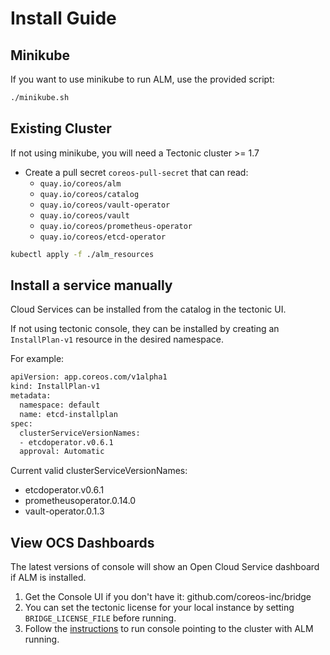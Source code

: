 # Install Guide

## Minikube

If you want to use minikube to run ALM, use the provided script:

```sh
./minikube.sh
```

## Existing Cluster 

If not using minikube, you will need a Tectonic cluster >= 1.7

* Create a pull secret `coreos-pull-secret` that can read:
  * `quay.io/coreos/alm`
  * `quay.io/coreos/catalog`
  * `quay.io/coreos/vault-operator`
  * `quay.io/coreos/vault`
  * `quay.io/coreos/prometheus-operator`
  * `quay.io/coreos/etcd-operator`

```bash
kubectl apply -f ./alm_resources
```

## Install a service manually

Cloud Services can be installed from the catalog in the tectonic UI.

If not using tectonic console, they can be installed by creating an `InstallPlan-v1` resource in the desired namespace.

For example:

```bash
apiVersion: app.coreos.com/v1alpha1
kind: InstallPlan-v1
metadata:
  namespace: default
  name: etcd-installplan
spec:
  clusterServiceVersionNames:
  - etcdoperator.v0.6.1
  approval: Automatic
```

Current valid clusterServiceVersionNames:

 * etcdoperator.v0.6.1
 * prometheusoperator.0.14.0
 * vault-operator.0.1.3
 
## View OCS Dashboards

The latest versions of console will show an Open Cloud Service dashboard if ALM is installed.

1. Get the Console UI if you don't have it: github.com/coreos-inc/bridge
2. You can set the tectonic license for your local instance by setting `BRIDGE_LICENSE_FILE` before running.
3. Follow the [instructions](https://github.com/coreos-inc/bridge#configure-the-application) to run console pointing to the cluster with ALM running.

